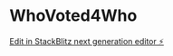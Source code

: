 # WhoVoted4Who

[Edit in StackBlitz next generation editor ⚡️](https://stackblitz.com/~/github.com/admlawson/WhoVoted4Who)